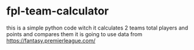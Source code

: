 # fpl-team-calculator




this is a simple python code witch it calculates 2 teams total players and points and compares them
it is going to use data from https://fantasy.premierleague.com/

